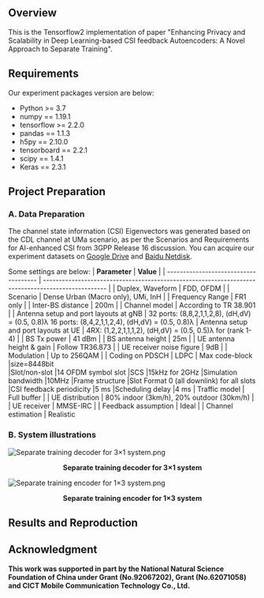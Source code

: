 ## Overview

This is the Tensorflow2 implementation of paper "Enhancing Privacy and Scalability in Deep Learning-based CSI feedback Autoencoders: A  Novel Approach to Separate Training". 
## Requirements

Our experiment packages version are below:
- Python >= 3.7
- numpy == 1.19.1
- tensorflow >= 2.2.0
- pandas == 1.1.3
- h5py == 2.10.0
- tensorboard == 2.2.1
- scipy == 1.4.1
- Keras == 2.3.1

## Project Preparation

### A. Data Preparation

The channel state information (CSI) Eigenvectors was generated based on the CDL channel at  UMa scenario, as per the Scenarios and Requirements for AI-enhanced CSI from 3GPP Release 16 discussion. You can acquire our experiment datasets on [Google Drive](https://drive.google.com/drive/folders/1_lAMLk_5k1Z8zJQlTr5NRnSD6ACaNRtj?usp=sharing) and [Baidu Netdisk](https://pan.baidu.com/s/1Ggr6gnsXNwzD4ULbwqCmjA).

Some settings are below:
| **Parameter**                         | **Value**                                                                                          |
| ------------------------------------- | -------------------------------------------------------------------------------------------------- |
| Duplex, Waveform                      | FDD, OFDM                                                                                          |
| Scenario                              | Dense Urban (Macro only), UMi, InH                                                                 |
| Frequency Range                       | FR1 only                                                                                           |
| Inter-BS distance                     | 200m                                                                                               |
| Channel model                         | According to TR 38.901                                                                             |
| Antenna setup and port layouts at gNB | 32 ports: (8,8,2,1,1,2,8), (dH,dV) = (0.5, 0.8)λ 16 ports: (8,4,2,1,1,2,4), (dH,dV) = (0.5, 0.8)λ
| Antenna setup and port layouts at UE  | 4RX: (1,2,2,1,1,1,2), (dH,dV) = (0.5, 0.5)λ for (rank 1-4)                                         |
| BS Tx power                           | 41 dBm                                                                                             |
| BS antenna height                     | 25m                                                                                                |
| UE antenna height & gain              | Follow TR36.873                                                                                    |
| UE receiver noise figure              | 9dB                                                                                                |
| Modulation                            | Up to 256QAM                                                                                       |
| Coding on PDSCH                       | LDPC
| Max code-block                        |size=8448bit  
|Slot/non-slot                          |14 OFDM symbol slot
|SCS                                    |15kHz for 2GHz
|Simulation bandwidth                   |10MHz
|Frame structure                        |Slot Format 0 (all downlink) for all slots
|CSI feedback periodicity               |5 ms
|Scheduling delay                       |4 ms
| Traffic model                         | Full buffer                                                                                        |
| UE distribution                       | 80% indoor (3km/h), 20% outdoor (30km/h)                                                           |
| UE receiver                           | MMSE-IRC                                                                                           |
| Feedback assumption                   | Ideal                                                                                              |
| Channel estimation                    | Realistic

### B. System illustrations
![Separate training decoder for 3×1 system.png](https://github.com/xls318027/CSI-Separate-training/blob/a1eb15aa653c8280666afeaad82e33d29ade33cc/Separate%20training%20decoder%20for%203%C3%971%20system.png)

<center><b>Separate training decoder for 3×1 system</b></center>
  
![Separate training encoder for 1×3 system.png](https://github.com/xls318027/CSI-Separate-training/blob/ca494729b3de4e39d64bbd0553b1e86897a30172/Separate%20training%20encoder%20for%201%C3%973%20system.png)
<center><b>Separate training encoder for 1×3 system<b></center>

## Results and Reproduction





## Acknowledgment



This work was supported in part by the National Natural Science Foundation
of China under Grant (No.92067202), Grant (No.62071058) and CICT Mobile Communication Technology Co., Ltd. 
